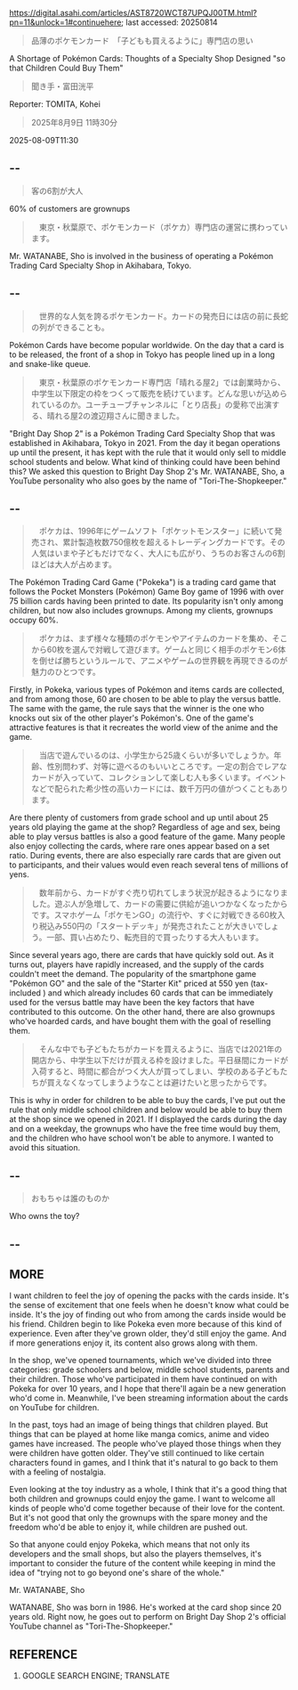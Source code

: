 https://digital.asahi.com/articles/AST8720WCT87UPQJ00TM.html?pn=11&unlock=1#continuehere; last accessed: 20250814

> 品薄のポケモンカード　「子どもも買えるように」専門店の思い

A Shortage of Pokémon Cards: Thoughts of a Specialty Shop Designed "so that Children Could Buy Them"

> 聞き手・富田洸平

Reporter: TOMITA, Kohei 

> 2025年8月9日 11時30分

2025-08-09T11:30

## --

> 客の6割が大人

60% of customers are grownups

>　東京・秋葉原で、ポケモンカード（ポケカ）専門店の運営に携わっています。

Mr. WATANABE, Sho is involved in the business of operating a Pokémon Trading Card Specialty Shop in Akihabara, Tokyo.

## --

>　世界的な人気を誇るポケモンカード。カードの発売日には店の前に長蛇の列ができることも。

Pokémon Cards have become popular worldwide. On the day that a card is to be released, the front of a shop in Tokyo has people lined up in a long and snake-like queue.

>　東京・秋葉原のポケモンカード専門店「晴れる屋2」では創業時から、中学生以下限定の枠をつくって販売を続けています。どんな思いが込められているのか。ユーチューブチャンネルに「とり店長」の愛称で出演する、晴れる屋2の渡辺翔さんに聞きました。

"Bright Day Shop 2" is a Pokémon Trading Card Specialty Shop that was established in Akihabara, Tokyo in 2021. From the day it began operations up until the present, it has kept with the rule that it would only sell to middle school students and below. What kind of thinking could have been behind this? We asked this question to Bright Day Shop 2's Mr. WATANABE, Sho, a YouTube personality who also goes by the name of "Tori-The-Shopkeeper."

## --

>　ポケカは、1996年にゲームソフト「ポケットモンスター」に続いて発売され、累計製造枚数750億枚を超えるトレーディングカードです。その人気はいまや子どもだけでなく、大人にも広がり、うちのお客さんの6割ほどは大人が占めます。

The Pokémon Trading Card Game ("Pokeka") is a trading card game that follows the Pocket Monsters (Pokémon) Game Boy game of 1996 with over 75 billion cards having been printed to date. Its popularity isn't only among children, but now also includes grownups. Among my clients, grownups occupy 60%.

>　ポケカは、まず様々な種類のポケモンやアイテムのカードを集め、そこから60枚を選んで対戦して遊びます。ゲームと同じく相手のポケモン6体を倒せば勝ちというルールで、アニメやゲームの世界観を再現できるのが魅力のひとつです。

Firstly, in Pokeka, various types of Pokémon and items cards are collected, and from among those, 60 are chosen to be able to play the versus battle. The same with the game, the rule says that the winner is the one who knocks out  six of the other player's Pokémon's. One of the game's attractive features is that it recreates the world view of the anime and the game.

>　当店で遊んでいるのは、小学生から25歳くらいが多いでしょうか。年齢、性別問わず、対等に遊べるのもいいところです。一定の割合でレアなカードが入っていて、コレクションして楽しむ人も多くいます。イベントなどで配られた希少性の高いカードには、数千万円の値がつくこともあります。

Are there plenty of customers from grade school and up until about 25 years old playing the game at the shop? Regardless of age and sex, being able to play versus battles is also a good feature of the game. Many people also enjoy collecting the cards, where rare ones appear based on a set ratio. During events, there are also especially rare cards that are given out to participants, and their values would even reach several tens of millions of yens.

>　数年前から、カードがすぐ売り切れてしまう状況が起きるようになりました。遊ぶ人が急増して、カードの需要に供給が追いつかなくなったからです。スマホゲーム「ポケモンGO」の流行や、すぐに対戦できる60枚入り税込み550円の「スタートデッキ」が発売されたことが大きいでしょう。一部、買い占めたり、転売目的で買ったりする大人もいます。

Since several years ago, there are cards that have quickly sold out. As it turns out, players have rapidly increased, and the supply of the cards couldn't meet the demand. The popularity of the smartphone game "Pokémon GO" and the sale of the "Starter Kit" priced at 550 yen (tax-included ) and which already includes 60 cards that can be immediately used for the versus battle may have been the key factors that have contributed to this outcome. On the other hand, there are also grownups who've hoarded cards, and have bought them with the goal of reselling them.

>　そんな中でも子どもたちがカードを買えるように、当店では2021年の開店から、中学生以下だけが買える枠を設けました。平日昼間にカードが入荷すると、時間に都合がつく大人が買ってしまい、学校のある子どもたちが買えなくなってしまうようなことは避けたいと思ったからです。

This is why in order for children to be able to buy the cards, I've put out the rule that only middle school children and below would be able to buy them at the shop since we opened in 2021. If I displayed the cards during the day and on a weekday, the grownups who have the free time would buy them, and the children who have school won't be able to anymore. I wanted to avoid this situation.

## --

> おもちゃは誰のものか

Who owns the toy? 

## --

## MORE

I want children to feel the joy of opening the packs with the cards inside. It's the sense of excitement that one feels when he doesn't know what could be inside. It's the joy of finding out who from among the cards inside would be his friend. Children begin to like Pokeka even more because of this kind of experience. Even after they've grown older, they'd still enjoy the game. And if more generations enjoy it, its content also grows along with them.

In the shop, we've opened tournaments, which we've divided into three categories: grade schoolers and below, middle school students, parents and their children. Those who've participated in them have continued on with Pokeka for over 10 years, and I hope that there'll again be a new generation who'd come in. Meanwhile, I've been streaming information about the cards on YouTube for children.

In the past, toys had an image of being things that children played. But things that can be played at home like manga comics, anime and video games have increased. The people who've played those things when they were children have gotten older. They've still continued to like certain characters found in games, and I think that it's natural to go back to them with a feeling of nostalgia.

Even looking at the toy industry as a whole, I think that it's a good thing that both children and grownups could enjoy the game. I want to welcome all kinds of people who'd come together because of their love for the content. But it's not good that only the grownups with the spare money and the freedom who'd be able to enjoy it, while children are pushed out.

So that anyone could enjoy Pokeka, which means that not only its developers and the small shops, but also the players themselves, it's important to consider the future of the content while keeping in mind the idea of "trying not to go beyond one's share of the whole."

Mr. WATANABE, Sho

WATANABE, Sho was born in 1986. He's worked at the card shop since 20 years old. Right now, he goes out to perform on Bright Day Shop 2's official YouTube channel as "Tori-The-Shopkeeper."

## REFERENCE

1) GOOGLE SEARCH ENGINE; TRANSLATE

